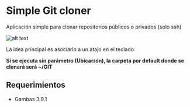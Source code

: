# Simple Git cloner

Aplicación simple para clonar repositorios públicos o privados (solo ssh)

![alt text](https://i.imgur.com/T5xRTHq.png "Simple-Git-Cloner")

La idea principal es asociarlo a un atajo en el teclado.

<strong>Si se ejecuta sin parámetro (Ubicación), la carpeta por default donde se clonará será ~/GIT</strong>

## Requerimientos
- Gambas 3.9.1 
